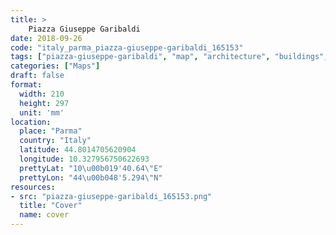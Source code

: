 ```yaml
---
title: > 
    Piazza Giuseppe Garibaldi
date: 2018-09-26
code: "italy_parma_piazza-giuseppe-garibaldi_165153"
tags: ["piazza-giuseppe-garibaldi", "map", "architecture", "buildings", "Parma", "Italy"]
categories: ["Maps"]
draft: false
format:
  width: 210
  height: 297
  unit: 'mm'
location:
  place: "Parma"
  country: "Italy"
  latitude: 44.8014705620904
  longitude: 10.327956750622693
  prettyLat: "10\u00b019'40.64\"E"
  prettyLon: "44\u00b048'5.294\"N"
resources:
- src: "piazza-giuseppe-garibaldi_165153.png"
  title: "Cover"
  name: cover
---
```


